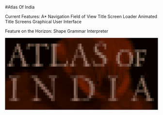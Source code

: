 #Atlas Of India

Current Features:
A* Navigation
Field of View
Title Screen Loader
Animated Title Screens
Graphical User Interface

Feature on the Horizon:
Shape Grammar Interpreter

![Atlas of India Promo Image](promo.png)
